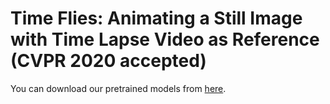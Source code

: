 # Time Flies: Animating a Still Image with Time Lapse Video as Reference (CVPR 2020 accepted)
You can download our pretrained models from [here](https://drive.google.com/open?id=1Jn_uE3U5aW8TAGcA_pEr79MaeDYiD5re).
